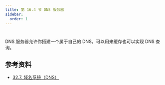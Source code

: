 ```yaml
---
title: 第 16.4 节 DNS 服务器
sidebar:
  order: 1
---
```

# 

DNS 服务器允许你搭建一个属于自己的 DNS，可以用来缓存也可以实现 DNS 查询。

## 参考资料

- [32.7. 域名系统（DNS）](https://handbook.bsdcn.org/di-32-zhang-wang-luo-fu-wu-qi/32.7.-yu-ming-xi-tong-dns.html)

